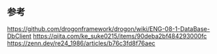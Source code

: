 ## 参考
https://github.com/drogonframework/drogon/wiki/ENG-08-1-DataBase-DbClient
https://qiita.com/ke_suke0215/items/90deba2bf484293000fc
https://zenn.dev/re24_1986/articles/b76c3fd8f76aec

